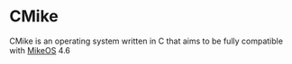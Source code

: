 # CMike
CMike is an operating system written in C that aims to be
fully compatible with [MikeOS](http://mikeos.sourceforge.net/) 4.6
